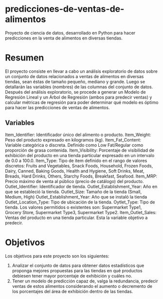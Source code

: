 # predicciones-de-ventas-de-alimentos
Proyecto de ciencia de datos, desarrollado en Python para hacer predicciones en la venta de alimentos en diversas tiendas.

# Resumen

El proyecto consiste en llevar a cabo un análisis exploratorio de datos sobre un conjunto de datos relacionados a ventas de alimentos en diversas tiendas, sean éstas de tamaño pequeño, mediano y grande. Luego se detallarán las variables (nombres) de las columnas del conjunto de datos. Después del análisis exploratorio, se procede a generar un Modelo de Regresión Lineal y un Árbol de Regresión (ambos para predecir ventas) y calcular métricas de regresión para poder determinar qué modelo es óptimo para hacer las predicciones de ventas de alimentos.

## Variables
Item_Identifier: Identificador único del alimento o producto.
Item_Weight: Peso del producto expresado en kilogramos (kg).
Item_Fat_Content: Variable categórica o discreta. Definido como Low Fat/Regular como proporción de grasa contenida.
Item_Visibility: Porcentaje de visibilidad de exhibición del producto en una tienda particular expresado en un intervalo de 0.0 a 100.0.
Item_Type: Tipo de item definido en el rango de valores discretos: Fruits and Vegetables, Snack Foods, Household, Frozen Foods, Dairy, Canned, Baking Goods, Health and Hygiene, Soft Drinks, Meat, Breads, Hard Drinks, Others, Starchy Foods, Breakfast, Seafood.
Item_MRP: Precio máximo de venta al público (precio de catálogo) del producto.
Outlet_Identifier: Identificador de tienda.
Outlet_Establishment_Year: Año en que se estableció la tienda.
Outlet_Size: Tamaño de la tienda (Small, Medium, High)
Outlet_Establishment_Year: Año que se instaló la tienda
Outlet_Location_Type: Tipo de ubicación de la tienda.
Oytlet_Type: Tipo de tienda. Los valores permitidos o existentes son: Supermarket Type1, Grocery Store, Supermarket Type3, Supermarket Type2.
Item_Outlet_Sales: Ventas del producto en una tienda particular. Esta la variable objetivo a predecir.

# Objetivos

Los objetivos para este proyecto son los siguientes:
1. Analizar el conjunto de datos para obtener datos estadísticos que proponga mejores propuestas para las tiendas en qué productos debiesen tener mayor porcentaje de exhibición y cuáles no.
2. Tener un modelo de predicción capaz de, valga la redundancia, predecir ventas de estos alimentos considerando el aumento o decremento de los porcentajes del área de exhibición dentro de las tiendas.
